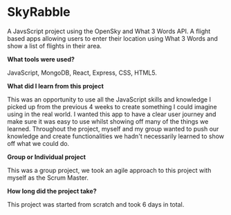 # SkyRabble
A JavsScript project using the OpenSky and What 3 Words API. A flight based apps allowing users to enter their location using What 3 Words and show a list of flights in their area.

**What tools were used?**

JavaScript, MongoDB, React, Express, CSS, HTML5.

**What did I learn from this project**

This was an opportunity to use all the JavaScript skills and knowledge I picked up from the previous 4 weeks to create something I could imagine using in the real world. I wanted this app to have a clear user journey and make sure it was easy to use whilst showing off many of the things we learned. Throughout the project, myself and my group wanted to push our knowledge and create functionalities we hadn't necessarily learned to show off what we could do.

**Group or Individual project**

This was a group project, we took an agile approach to this project with myself as the Scrum Master.

**How long did the project take?** 

This project was started from scratch and took 6 days in total.
